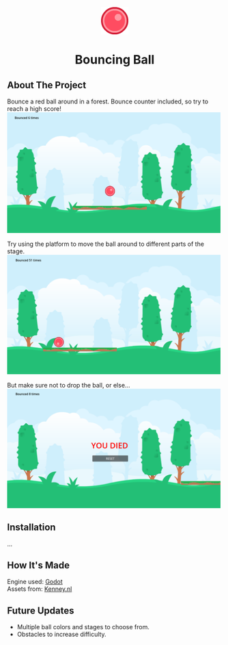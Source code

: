 <div align="center">
    <img src="./assets/ball_red_small.png"/>
    <h1 align="center">Bouncing Ball</h1>
    
</div>

## About The Project

Bounce a red ball around in a forest. Bounce counter included, so try to reach a high score!
<img src="./screenshots/ss1.png" width="500"/>

Try using the platform to move the ball around to different parts of the stage.
<img src="./screenshots/ss3.png" width="500"/>

But make sure not to drop the ball, or else...
<img src="./screenshots/ss2.png" width="500"/>

## Installation

...

## How It's Made

Engine used: [Godot](https://godotengine.org)  
Assets from: [Kenney.nl](https://www.kenney.nl)

## Future Updates

- Multiple ball colors and stages to choose from.
- Obstacles to increase difficulty.
